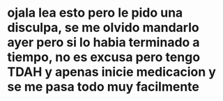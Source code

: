 # ojala lea esto pero le pido una disculpa, se me olvido mandarlo ayer pero si lo habia terminado a tiempo, no es excusa pero tengo TDAH y apenas inicie medicacion y se me pasa todo muy facilmente
